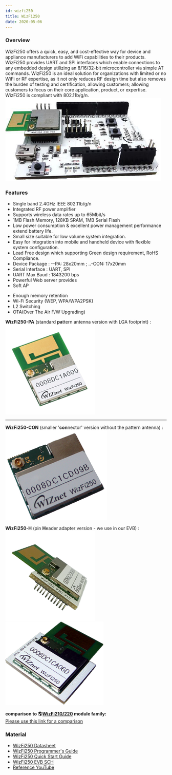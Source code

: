 ```yaml
---
id: wizfi250
title: WizFi250
date: 2020-05-06
---
```


### Overview

WizFi250 offers a quick, easy, and cost-effective way for device and
appliance manufacturers to add WiFi capabilities to their products.
WizFi250 provides UART and SPI interfaces which enable connections to
any embedded design utilizing an 8/16/32-bit microcontroller via simple
AT commands. WizFi250 is an ideal solution for organizations with
limited or no WiFi or RF expertise, as it not only reduces RF design
time but also removes the burden of testing and certification, allowing
customers; allowing customers to focus on their core application,
product, or expertise. WizFi250 is compliant with 802.11b/g/n.  
![](/img/products/wizfi250/dsc00057.jpg)  


### Features 

  - Single band 2.4GHz IEEE 802.11b/g/n
  - Integrated RF power amplifier
  - Supports wireless data rates up to 65Mbit/s
  - 1MB Flash Memory, 128KB SRAM, 1MB Serial Flash 
  - Low power consumption & excellent power management performance
    extend battery life.
  - Small size suitable for low volume system integration.
  - Easy for integration into mobile and handheld device with flexible
    system configuration.
  - Lead Free design which supporting Green design requirement, RoHS
    Compliance.
  - Device Package : --PA: 28x20mm ; ..-CON: 17x20mm
  - Serial Interface : UART, SPI
  - UART Max Baud : 1843200 bps
  - Powerful Web server provides
  - Soft AP

<!-- end list -->

   * Enough memory retention
   * Wi-Fi Security (WEP, WPA/WPA2PSK)
   * L2 Switching
   * OTA(Over The Air F/W Upgrading)
  
  
**WizFi250-PA** (standard **pa**ttern antenna version with LGA
footprint) :  
![](/img/products/wizfi250/wizfi250-pa_2.gif)  

-----


**WizFi250-CON** (smaller '**con**nector' version without the pattern
antenna) :  
![WizFi250-CON\_2\_small.png](/img/products/wizfi250/wizfi250-con_2_small.png)  
 
**WizFi250-H** (pin **H**eader adapter version - we use in our EVB) :  
![](/img/products/wizfi310/wizfi250-h_2.gif)![](/img/products/wizfi250/wizfi250-h_1_small.png)  
  
**comparison to
🌎[WizFi210/220](http://www.wiznet.co.kr/sub_modules/en/product/Product_Line.asp?cate1=5&cate2=43)
module family:**  
[Please use this link for a comparison](comparison.md)


### Material

  - [WizFi250 Datasheet](Datasheet/1.Introduction.md)
  - [WizFi250 Programmer's Guide](Programer's-Guide/Overview.md)
  - [WizFi250 Quick Start Guide]()
  - [WizFi250 EVB SCH](WizFi250_EVB_SCH.md)
  - [Reference YouTube](Reference_YouTube.md)
